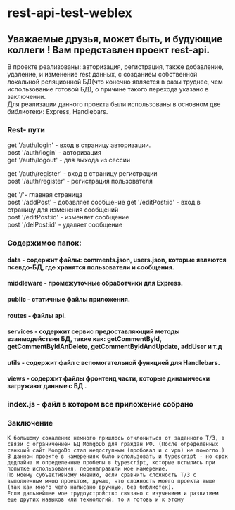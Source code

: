 # rest-api-test-weblex  
  
  ## Уважаемые друзья, может быть, и будующие коллеги ! Вам представлен проект rest-api.  
  В проекте реализованы: авторизация, регистрация, также добавление, удаление, и изменение rest данных, с созданием собственной локальной реляционной БД(что конечно является в разы труднее, чем использование готовой БД), о причине такого перехода указано в заключении.  
  Для реализации данного проекта были использованы в основном две библиотеки: Express, Handlebars.  
    
      
   ### Rest- пути  
   get '/auth/login' - вход в страницу авторизации.    
   post '/auth/login' - авторизация  
   get '/auth/logout' - для выхода из сессии  
     
     
   get '/auth/register' - вход в страницу регистрации  
   post '/auth/register' - регистрация пользователя  
     
   get '/'- главная страница  
   post '/addPost' - добавляет сообщение
   get '/editPost:id' - вход в страницу для изменения сообщений  
   post '/editPost:id' - изменяет сообщение  
   post '/delPost:id' - удаляет сообщение
   
   
   
     
       
   ### Содержимое папок:  
   #### data - содержит файлы: comments.json, users.json, которые являются псевдо-БД, где хранятся пользователи и сообщения.
   #### middleware - промежуточные обработчики для Express.  
   #### public - статичные файлы приложения.  
   #### routes - файлы api. 
   #### services - содержит сервис предоставляющий методы взаимодействия БД, такие как: getCommentById, getCommentByIdAnDelete, getCommentByIdAndUpdate, addUser и т.д  
   #### utils - содержит файл с вспомогательной функцией для Handlebars.
   #### views - содержит файлы фронтенд части, которые динамически загружают данные с БД .  
   
   
   ### index.js - файл в котором все приложение собрано
   
 ### Заключение 
    К большому сожалению немного пришлось отклониться от заданного Т/З, в связи с ограничением БД MongoDb для граждан РФ. (После определенных санкций сайт MongoDb стал недоступным (пробовал и c vpn) не помогло.)
    В данном проекте в намерениях было использовать и typescript - но срок дедлайна и определенные пробелы в typescript, которые вспылись при попытке использования, перенаправили мое намерение.  
    По моему субъективному мнению, если сравнить сложность Т/З с выполненным мною проектом, думаю, что сложность моего проекта выше (так как много чего написано вручную, без библиотек).  
    Если дальнейшее мое трудоустройство связано с изучением и развитием еще других навыков или технологий, то я готовь и к этому
    
    
   
   

   
   
